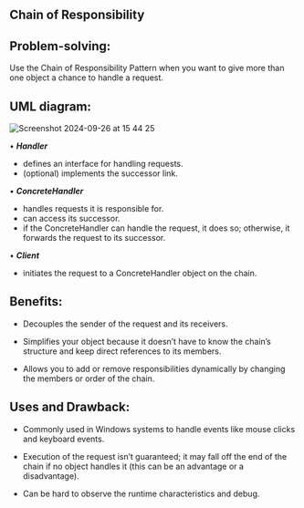 ## Chain of Responsibility
## Problem-solving:
Use the Chain of Responsibility Pattern when you want to give more than one object a chance to handle a request.

## UML diagram:
![Screenshot 2024-09-26 at 15 44 25](https://github.com/user-attachments/assets/a6187ea3-73e5-4eec-967f-4daa056164d7)

• **_Handler_**
- defines an interface for handling requests.
- (optional) implements the successor link.

• **_ConcreteHandler_**
- handles requests it is responsible for.
- can access its successor.
- if the ConcreteHandler can handle the request, it does so; otherwise, it forwards the request to its successor.
  
• **_Client_**
- initiates the request to a ConcreteHandler object on the chain.

## Benefits:
- Decouples the sender of the request and its receivers.

- Simplifies your object because it doesn’t have to know the chain’s structure and keep direct references to its members.

- Allows you to add or remove responsibilities dynamically by changing the members or order of the chain.

## Uses and Drawback:
- Commonly used in Windows systems to handle events like mouse clicks and keyboard events.

- Execution of the request isn’t guaranteed; it may fall off the end of the chain if no object handles it (this can be an advantage or a disadvantage).

- Can be hard to observe the runtime characteristics and debug.

